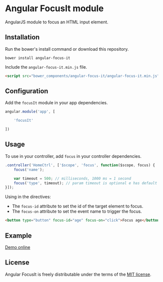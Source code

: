 # Angular FocusIt module

AngularJS module to focus an HTML input element.


## Installation

Run the bower's install command or download this repository.

```
bower install angular-focus-it
```


Include the `angular-focus-it.min.js` file.

```html
<script src="bower_components/angular-focus-it/angular-focus-it.min.js"></script>
```


## Configuration

Add the `focusIt` module in your app dependencies.

```javascript
angular.module('app', [

	'focusIt'

])
```

## Usage

To use in your controller, add `focus` in your controller dependencies.

```javascript
.controller('HomeCtrl', ['$scope', 'focus', function($scope, focus) {
	focus('name');

	var timeout = 500; // milliseconds, 1000 ms = 1 second
	focus('type', timeout); // param timeout is optional e has default value = 0
}]);
```


Using in the directives:


* The `focus-id` attribute to set the id of the target element to focus.
* The `focus-on` attribute to set the event name to trigger the focus.

```html
<button type="button" focus-id="age" focus-on="click">Focus age</button>
```


## Example

[Demo online](example/index.html)


## License

Angular FocusIt is freely distributable under the terms of the [MIT license](LICENSE).
